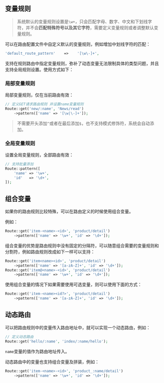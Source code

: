 ## 变量规则

> 系统默认的变量规则设置是`\w+`，只会匹配字母、数字、中文和下划线字符，并不会**匹配特殊符号以及其它字符**，需要定义变量规则或者调整默认变量规则。

可以在路由配置文件中自定义默认的变量规则，例如增加中划线字符的匹配：

```php
'default_route_pattern'    =>    '[\w\-]+',
```

支持在规则路由中指定变量规则，弥补了动态变量无法限制具体的类型问题，并且支持全局规则设置。使用方式如下：

### 局部变量规则

局部变量规则，仅在当前路由有效：

```php
// 定义GET请求路由规则 并设置name变量规则
Route::get('new/:name', 'News/read')
    ->pattern(['name' => '[\w|\-]+']);
```

> 不需要开头添加`^`或者在最后添加`$`，也不支持模式修饰符，系统会自动添加。

### 全局变量规则

设置全局变量规则，全部路由有效：

```php
// 支持批量添加
Route::pattern([
    'name' => '\w+',
    'id'   => '\d+',
]);
```

## 组合变量

如果你的路由规则比较特殊，可以在路由定义的时候使用组合变量。

例如：

```php
Route::get('item-<name>-<id>', 'product/detail')
    ->pattern(['name' => '\w+', 'id' => '\d+']);
```

组合变量的优势是路由规则中没有固定的分隔符，可以随意组合需要的变量规则和分割符，例如路由规则改成如下一样可以支持：

```php
Route::get('item<name><id>', 'product/detail')
    ->pattern(['name' => '[a-zA-Z]+', 'id' => '\d+']);
Route::get('item@<name>-<id>', 'product/detail')
    ->pattern(['name' => '\w+', 'id' => '\d+']);
```

使用组合变量的情况下如果需要使用可选变量，则可以使用下面的方式：

```php
Route::get('item-<name><id?>', 'product/detail')
    ->pattern(['name' => '[a-zA-Z]+', 'id' => '\d+']);
```

## 动态路由

可以把路由规则中的变量传入路由地址中，就可以实现一个动态路由，例如：

```php
// 定义动态路由
Route::get('hello/:name', 'index/:name/hello');
```

`name`变量的值作为路由地址传入。

动态路由中的变量也支持组合变量及拼装，例如：

```php
Route::get('item-<name>-<id>', 'product_:name/detail')
    ->pattern(['name' => '\w+', 'id' => '\d+']);
```



